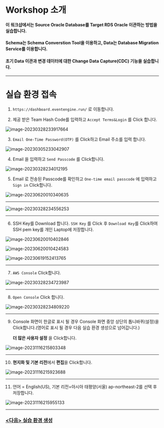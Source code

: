 # Workshop 소개

#### 이 워크샵에서는 Source Oracle Database를 Target RDS Oracle 이관하는 방법을 실습합니다.

#### Schema는 Schema Converstion Tool을 이용하고, Data는 Database Migration Service를 이용합니다.

#### 초기 Data 이관과 변경 데이터에 대한 Change Data Capture(CDC) 기능을 실습합니다.

---



# 실습 환경 접속



1. `https://dashboard.eventengine.run/` 로 이동합니다.



2. 제공 받은 Team Hash Code를 입력하고 `Accept Terms&Login` 를 Click 합니다.



![image-20230328233917664](images/image-20230328233917664.png)



3. `Email One-Time Password(OTP)` 를 Click하고 Email 주소를 입력 합니다.

![image-20230305233042907](images/image-20230305233042907.png)



4. Email 을 입력하고 `Send Passcode` 를 Click합니다.

![image-20230328234012195](images/image-20230328234012195.png)



5. Email 로 전송된 Passcode를 확인하고 `One-time email passcode` 에 입력하고  `Sign in` Click합니다.

![image-20230620010340635](images/image-20230620010340635.png)

---





![image-20230328234556253](images/image-20230328234556253.png)



---

6. SSH Key를 Download 합니다. `SSH Key` 를  Click 후 `Download Key`를 Click하여 SSH pem key를 개인 Laptop에 저장합니다.

![image-20230620010402846](images/image-20230620010402846.png)

![image-20230620010424583](images/image-20230620010424583.png)

![image-20230619152413765](images/image-20230619152413765.png)



---

7. `AWS Console` Click합니다.

![image-20230328234723987](images/image-20230328234723987.png)



---

8. `Open Console` Click 합니다.



![image-20230328234809220](images/image-20230328234809220.png)



---

9. Console 화면이 한글로 표시 될 경우 Console 화면 중앙 상단의 톱니바퀴(설정)을 Click합니다.(영어로 표시 될 경우 다음 실습 환경 생성으로 넘어갑니다.)

   **더 많은 사용자 설정** 을 Click합니다.

![image-20231116215803348](images/image-20231116215803348.png)



---

10. **현지화 및 기본 리전**에서 **편집**을 Click합니다.

![image-20231116215923688](images/image-20231116215923688.png)



---

11. 언어 = English(US), 기본 리전=아시아 태평양(서울) ap-northeast-2를 선택 후 저장합니다.

![image-20231116215955133](images/image-20231116215955133.png)



---



### [<다음> 실습 환경 생성](./02.md)

